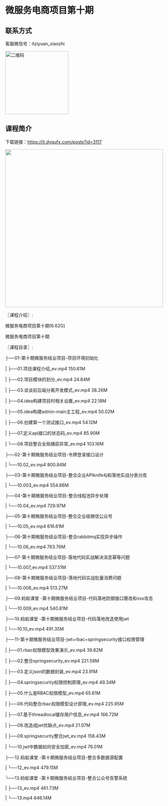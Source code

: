 # 微服务电商项目第十期

## 联系方式

客服微信号：itziyuan_xiaozhi

<img src="https://ziyuanyun.oss-cn-guangzhou.aliyuncs.com/common/20240614073449/666b82192834a.jpg" width="200" height="200" alt="二维码">

## 课程简介

下载链接：https://it.dyqufx.com/posts?id=3117

<img src="https://ziyuanyun.oss-cn-guangzhou.aliyuncs.com/yun/20240515185015/66449367793ff.jpg" width="500" alt="">

  〖课程介绍〗:

 微服务电商项目第十期(6.62G)

 微服务电商项目第十期



 〖课程目录〗:

 ├──01-第十期微服务结业项目-项目环境初始化

 | ├──01.项目课程介绍_ev.mp4 150.61M

 | ├──02.项目模块的划分_ev.mp4 24.84M

 | ├──03.谈谈前后端分离开发模式_ev.mp4 38.26M

 | ├──04.idea构建项目时相关设置_ev.mp4 22.18M

 | ├──05.idea构建admin-main主工程_ev.mp4 50.02M

 | ├──06.创建第一个测试接口_ev.mp4 54.12M

 | ├──07.定义api接口的状态码_ev.mp4 85.90M

 | └──08.项目整合全局捕获异常_ev.mp4 103.16M

 ├──02-第十期微服务结业项目-令牌登录接口设计

 | └──10.02_ev.mp4 800.84M

 ├──03-第十期微服务结业项目-整合企业APIknife4j和落地实战分表分库

 | └──10.003_ev.mp4 554.86M

 ├──04-第十期微服务结业项目-整合线程池异步处理

 | └──10.04_ev.mp4 729.97M

 ├──05-第十期微服务结业项目-整合企业级微信公众号

 | └──10.05_ev.mp4 616.61M

 ├──06-第十期微服务结业项目-整合rabbitmq实现异步操作

 | └──10.06_ev.mp4 763.76M

 ├──07-第十期微服务结业项目-落地代码实战解决消息幂等问题

 | └──10.007_ev.mp4 537.51M

 ├──08-第十期微服务结业项目-落地代码实战批量消费问题

 | └──10.008_ev.mp4 513.27M

 ├──09.蚂蚁课堂 -第十期微服务结业项目-代码落地防御接口篡改和xss攻击

 | └──10.009_ev.mp4 540.81M

 ├──10.蚂蚁课堂 -第十期微服务结业项目-代码落地改造使用jwt

 | └──10.10_ev.mp4 491.35M

 ├──11-第十期微服务结业项目-jwt+rbac+springsecurity接口权限管理

 | ├──01.rbac权限模型效果演示_ev.mp4 39.82M

 | ├──02.整合springsecurity_ev.mp4 221.58M

 | ├──03.定义json的数据封装_ev.mp4 23.91M

 | ├──04.springsecurity权限控制原理_ev.mp4 49.34M

 | ├──05.什么是RBAC权限模型_ev.mp4 65.61M

 | ├──06.代码整合rbac权限模型设计原理_ev.mp4 225.95M

 | ├──07.基于threadlocal缓存用户信息_ev.mp4 166.72M

 | ├──08.改造成jwt优缺点_ev.mp4 21.07M

 | ├──09.springsecurity整合jwt_ev.mp4 156.43M

 | └──10.jwt中数据如何安全加密_ev.mp4 76.01M

 ├──12.蚂蚁课堂 -第十期微服务结业项目-整合多数据源配置

 | └──12_ev.mp4 479.15M

 └──13.蚂蚁课堂 -第十期微服务结业项目-整合公众号告警系统

 | ├──13_ev.mp4 461.73M

 | └──13.mp4 646.14M

  